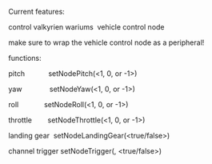 Current features:

control valkyrien wariums  vehicle control node

make sure to wrap the vehicle control node as a peripheral!

functions:

pitch            setNodePitch(<1, 0, or -1>)

yaw              setNodeYaw(<1, 0, or -1>)

roll             setNodeRoll(<1, 0, or -1>)

throttle         setNodeThrottle(<1, 0, or -1>)

landing gear     setNodeLandingGear(<true/false>)

channel trigger  setNodeTrigger(<channel>, <true/false>)
